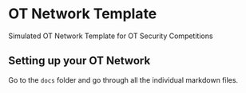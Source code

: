 # OT Network Template
Simulated OT Network Template for OT Security Competitions


## Setting up your OT Network
Go to the `docs` folder and go through all the individual markdown files.